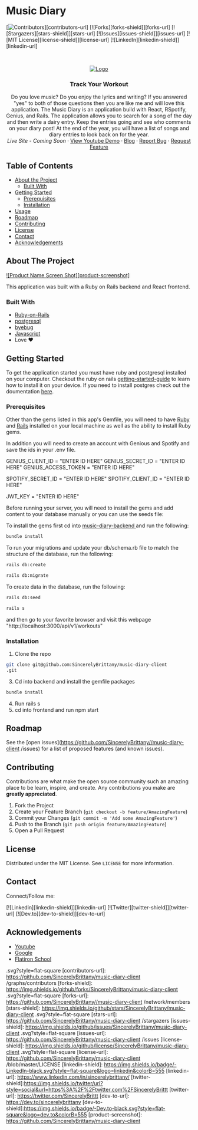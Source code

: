 # Music Diary
[![Contributors][contributors-shield]][contributors-url]
[![Forks][forks-shield]][forks-url]
[![Stargazers][stars-shield]][stars-url]
[![Issues][issues-shield]][issues-url]
[![MIT License][license-shield]][license-url]
[![LinkedIn][linkedin-shield]][linkedin-url]



<!-- PROJECT LOGO -->
<br />
<p align="center">
  <a href="https://www.example.com/">
    <img src="https://github.com/SincerelyBrittany/music-diary-client
/blob/master/track-your-workout-frontend/styles/workout_img.png" alt="Logo" >
  </a>

  <h3 align="center"> Track Your Workout</h3>

  <p align="center">
    Do you love music? Do you enjoy the lyrics and writing? If you answered "yes" to both of those questions then you are like me and will love this application. The Music Diary is an application build with React, RSpotify, Genius, and Rails. The application allows you to search for a song of the day and then write a dairy entry. Keep the entries going and see who comments on your diary post! At the end of the year, you will have a list of songs and diary entries to look back on for the year. 
    <br />
    <!-- <a href="https://www.example.com/"><strong>Explore the docs »</strong></a>
    <br />
    <br />-->
    <i> <a href=""> </a>Live Site - Coming Soon </i>
    ·
    <a href="">View Youtube Demo</a> 
    ·
    <a href="">Blog</a> 
     ·
    <a href="https://github.com/SincerelyBrittany//music-diary-client
/issues">Report Bug</a>
    ·
    <a href="https://github.com/SincerelyBrittany//music-diary-client
/issues">Request Feature</a> 
  </p>
</p>



<!-- TABLE OF CONTENTS -->
## Table of Contents

* [About the Project](#about-the-project)
  * [Built With](#built-with)
* [Getting Started](#getting-started)
  * [Prerequisites](#prerequisites)
  * [Installation](#installation)
* [Usage](#usage)
* [Roadmap](#roadmap)
* [Contributing](#contributing)
* [License](#license)
* [Contact](#contact)
* [Acknowledgements](#acknowledgements)



<!-- ABOUT THE PROJECT -->
## About The Project

[![Product Name Screen Shot][product-screenshot]](https://www.example.com/)

This application was built with a Ruby on Rails backend and React frontend. 

### Built With
* [Ruby-on-Rails](https://guides.rubyonrails.org/)
* [postgresql](https://www.postgresql.org/)
* [byebug](https://rubygems.org/gems/byebug/versions/9.0.6)
* [Javascript](https://developer.mozilla.org/en-US/docs/Web/JavaScript)
*  Love ❤️


<!-- GETTING STARTED -->
## Getting Started

To get the application started you must have ruby and postgresql installed on your computer. Checkout the ruby on rails [getting-started-guide](https://guides.rubyonrails.org/v5.0/getting_started.html) to learn how to install it on your device. If you need to install postgres check out the doumentation [here](https://www.postgresql.org/about/).

### Prerequisites
Other than the gems listed in this app's Gemfile, you will need to have [Ruby](https://www.ruby-lang.org/en/downloads/) and [Rails](https://guides.rubyonrails.org/v5.0/getting_started.html) installed on your local machine as well as the ability to install Ruby gems.


In addition you will need to create an account with Genious and Spotify and save the ids in your .env file. 

GENIUS_CLIENT_ID = "ENTER ID HERE"
GENIUS_SECRET_ID = "ENTER ID HERE"
GENIUS_ACCESS_TOKEN = "ENTER ID HERE"


SPOTIFY_SECRET_ID = "ENTER ID HERE"
SPOTIFY_CLIENT_ID = "ENTER ID HERE"

JWT_KEY = "ENTER ID HERE"

Before running your server, you will need to install the gems and add content to your database manually or you can use the seeds file:

To install the gems first cd into <a href="https://github.com/SincerelyBrittany/music-diary-backend"> music-diary-backend  </a> and run the following:

```sh
bundle install
```

To run your migrations and update your db/schema.rb file to match the structure of the database, run the following:

```sh
rails db:create
```

```sh
rails db:migrate
```

To create data in the database, run the following:
```sh
rails db:seed
```

```sh
rails s
```
and then go to your favorite browser and visit this webpage "http://localhost:3000/api/v1/workouts" 

### Installation

1. Clone the repo
```sh
git clone git@github.com:SincerelyBrittany/music-diary-client
.git
```
3. Cd into backend and install the gemfile packages
```sh
bundle install
```
4. Run rails s
5. cd into frontend and run npm start


<!-- USAGE EXAMPLES -->
<!-- ## Usage

Use this space to show useful examples of how a project can be used. Additional screenshots, code examples and demos work well in this space. You may also link to more resources.

_For more examples, please refer to the [Documentation](https://example.com)_

 -->

<!-- ROADMAP -->
## Roadmap

See the [open issues](https://github.com/SincerelyBrittany//music-diary-client
/issues) for a list of proposed features (and known issues).



<!-- CONTRIBUTING -->
## Contributing

Contributions are what make the open source community such an amazing place to be learn, inspire, and create. Any contributions you make are **greatly appreciated**.

1. Fork the Project
2. Create your Feature Branch (`git checkout -b feature/AmazingFeature`)
3. Commit your Changes (`git commit -m 'Add some AmazingFeature'`)
4. Push to the Branch (`git push origin feature/AmazingFeature`)
5. Open a Pull Request

<!-- LICENSE -->
## License

Distributed under the MIT License. See `LICENSE` for more information.

## Contact
Connect/Follow me:

[![Linkedin][linkedin-shield]][linkedin-url]
[![Twitter][twitter-shield]][twitter-url]
[![Dev.to][dev-to-shield]][dev-to-url]


<!-- ACKNOWLEDGEMENTS -->
## Acknowledgements
* [Youtube](https://youtube.com)
* [Google](https://google.com)
* [Flatiron School](https://flatironschool.com/)


<!-- MARKDOWN LINKS & IMAGES -->
<!-- https://www.markdownguide.org/basic-syntax/#reference-style-links -->
[contributors-shield]: https://img.shields.io/github/contributors/SincerelyBrittany/music-diary-client
.svg?style=flat-square
[contributors-url]: https://github.com/SincerelyBrittany/music-diary-client
/graphs/contributors
[forks-shield]: https://img.shields.io/github/forks/SincerelyBrittany/music-diary-client
.svg?style=flat-square
[forks-url]: https://github.com/SincerelyBrittany//music-diary-client
/network/members
[stars-shield]: https://img.shields.io/github/stars/SincerelyBrittany/music-diary-client
.svg?style=flat-square
[stars-url]: https://github.com/SincerelyBrittany/music-diary-client
/stargazers
[issues-shield]: https://img.shields.io/github/issues/SincerelyBrittany/music-diary-client
.svg?style=flat-square
[issues-url]: https://github.com/SincerelyBrittany/music-diary-client
/issues
[license-shield]: https://img.shields.io/github/license/SincerelyBrittany/music-diary-client
.svg?style=flat-square
[license-url]: https://github.com/SincerelyBrittany/music-diary-client
/blob/master/LICENSE
[linkedin-shield]: https://img.shields.io/badge/-LinkedIn-black.svg?style=flat-square&logo=linkedin&colorB=555
[linkedin-url]: https://www.linkedin.com/in/sincerelybrittany/
[twitter-shield]:https://img.shields.io/twitter/url?style=social&url=https%3A%2F%2Ftwitter.com%2FSincerelyBrittt
[twitter-url]: https://twitter.com/SincerelyBrittt
[dev-to-url]: https://dev.to/sincerelybrittany
[dev-to-shield]:https://img.shields.io/badge/-Dev.to-black.svg?style=flat-square&logo=dev.to&colorB=555
[product-screenshot]: https://github.com/SincerelyBrittany/music-diary-client

